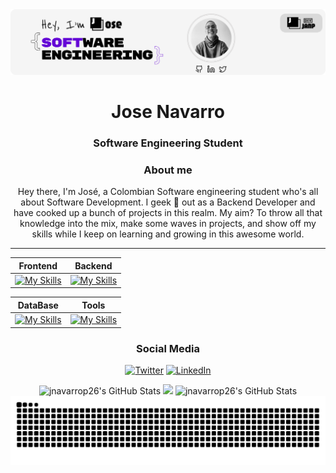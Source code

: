 <link href="https://fonts.googleapis.com/css2?family=Jaro:wght@400;700&display=swap" rel="stylesheet">

<div align="center">
  <img style="max-width: 100%; height: auto;" src="https://github.com/jnavarrop26/jnavarrop26/blob/main/img/portada-github.png" alt="Portada GitHub" />
</div>

<div align="center">
  <h1> Jose Navarro</h1>
 <h3> Software Engineering Student</h3>
</div>

<h3 align="center"> About me </h3>

<p align="center" style="font-family: ; ">Hey there, I'm José, a Colombian Software engineering student who's all about Software Development. I geek 🫠 out as a Backend Developer and have cooked up a bunch of projects in this realm. My aim? To throw all that knowledge into the mix, make some waves in projects, and show off my skills while I keep on learning and growing in this awesome world.</p>
<hr/>

| Frontend | Backend |
|----------|---------|
|[![My Skills](https://skillicons.dev/icons?i=html,css,javascript,ts,react,vite,vscode&theme=light)](https://skillicons.dev) | [![My Skills](https://skillicons.dev/icons?i=java,spring,maven,python,django,idea,pycharm&theme=light)](https://skillicons.dev) |


| DataBase  | Tools |
|----------|---------|
|[![My Skills](https://skillicons.dev/icons?i=postgres,sqlite&theme=light)](https://skillicons.dev) | [![My Skills](https://skillicons.dev/icons?i=git,github,docker,postman&theme=light)](https://skillicons.dev) |


<h3 align="center"> Social Media </h3>

<div align="center">

  [![Twitter](https://img.shields.io/badge/Twitter-@_jnavarrop-1DA1F2?style=for-the-badge&logo=twitter&logoColor=white&labelColor=101010)](https://x.com/_jnavarrop)
  [![LinkedIn](https://img.shields.io/badge/LinkedIn-Jose_Navarro-0077B5?style=for-the-badge&logo=linkedin&logoColor=white&labelColor=101010)](https://www.linkedin.com/in/jose-navarro-b0361b23b/)

</div>



<div align="center">
  <img src="https://github-readme-stats.vercel.app/api?username=jnavarrop26&theme=buefy&show_icons=true&hide_border=true&count_private=true" height="105" alt="jnavarrop26's GitHub Stats"  />
  <img src="https://streak-stats.demolab.com?user=jnavarrop26&theme=buefy&hide_border=true" height="105 alt="jnavarrop26's GitHub Stats" />
  <img src="https://github-readme-stats.vercel.app/api/top-langs/?username=jnavarrop26&theme=buefy&show_icons=true&hide_border=true&layout=compact" height="105" alt="jnavarrop26's GitHub Stats" />
</div>

<img src="https://raw.githubusercontent.com/jnavarrop26/jnavarrop26/output/snake.svg" alt="Snake animation" />

